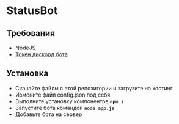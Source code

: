 # StatusBot

## Требования
- NodeJS
- [Токен дискорд бота](https://discord.com/developers/applications/)

## Установка
- Скачайте файлы с этой репозитории и загрузите на хостинг
- Измените файл config.json под себя
- Выполните установку компонентов **`npm i`**
- Запустите бота командой **`node app.js`**
- Добавьте бота на сервер
